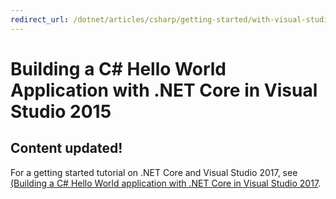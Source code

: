```yaml
---
redirect_url: /dotnet/articles/csharp/getting-started/with-visual-studio-2017
---
```


# Building a C# Hello World Application with .NET Core in Visual Studio 2015 #

## Content updated!

For a getting started tutorial on .NET Core and Visual Studio 2017, see [(Building a C# Hello World application with .NET Core in Visual Studio 2017](with-visual-studio-2017.md).
